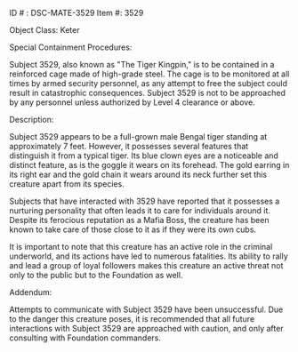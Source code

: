 ID # : DSC-MATE-3529
Item #: 3529

Object Class: Keter

Special Containment Procedures:

Subject 3529, also known as "The Tiger Kingpin," is to be contained in a reinforced cage made of high-grade steel. The cage is to be monitored at all times by armed security personnel, as any attempt to free the subject could result in catastrophic consequences. Subject 3529 is not to be approached by any personnel unless authorized by Level 4 clearance or above.

Description:

Subject 3529 appears to be a full-grown male Bengal tiger standing at approximately 7 feet. However, it possesses several features that distinguish it from a typical tiger. Its blue clown eyes are a noticeable and distinct feature, as is the goggle it wears on its forehead. The gold earring in its right ear and the gold chain it wears around its neck further set this creature apart from its species.

Subjects that have interacted with 3529 have reported that it possesses a nurturing personality that often leads it to care for individuals around it. Despite its ferocious reputation as a Mafia Boss, the creature has been known to take care of those close to it as if they were its own cubs.

It is important to note that this creature has an active role in the criminal underworld, and its actions have led to numerous fatalities. Its ability to rally and lead a group of loyal followers makes this creature an active threat not only to the public but to the Foundation as well.

Addendum:

Attempts to communicate with Subject 3529 have been unsuccessful. Due to the danger this creature poses, it is recommended that all future interactions with Subject 3529 are approached with caution, and only after consulting with Foundation commanders.
